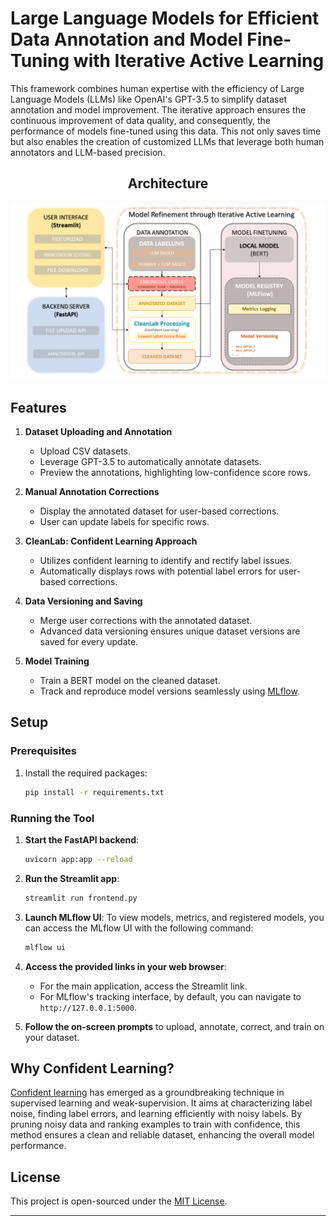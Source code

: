 # Large Language Models for Efficient Data Annotation and Model Fine-Tuning with Iterative Active Learning


This framework combines human expertise with the efficiency of Large Language Models (LLMs) like OpenAI's GPT-3.5 to simplify dataset annotation and model improvement. The iterative approach ensures the continuous improvement of data quality, and consequently, the performance of models fine-tuned using this data.  This not only saves time but also enables the creation of customized LLMs that leverage both human annotators and LLM-based precision.
<h2 align="center">Architecture</h2>
<p align="center">
  <img src="./architecture.png" alt="Architecture">
</p>

## Features

1. **Dataset Uploading and Annotation**
    - Upload CSV datasets.
    - Leverage GPT-3.5 to automatically annotate datasets.
    - Preview the annotations, highlighting low-confidence score rows.

2. **Manual Annotation Corrections**
    - Display the annotated dataset for user-based corrections.
    - User can update labels for specific rows.

3. **CleanLab: Confident Learning Approach**
    - Utilizes confident learning to identify and rectify label issues.
    - Automatically displays rows with potential label errors for user-based corrections.

4. **Data Versioning and Saving**
    - Merge user corrections with the annotated dataset.
    - Advanced data versioning ensures unique dataset versions are saved for every update.

5. **Model Training**
    - Train a BERT model on the cleaned dataset.
    - Track and reproduce model versions seamlessly using [MLflow](https://mlflow.org/).

## Setup

### Prerequisites

1. Install the required packages:
    ```bash
    pip install -r requirements.txt
    ```

### Running the Tool

1. **Start the FastAPI backend**:
    ```bash
    uvicorn app:app --reload
    ```

2. **Run the Streamlit app**:
    ```bash
    streamlit run frontend.py
    ```

3. **Launch MLflow UI**:
   To view models, metrics, and registered models, you can access the MLflow UI with the following command:
    ```bash
    mlflow ui
    ```

4. **Access the provided links in your web browser**:
    - For the main application, access the Streamlit link.
    - For MLflow's tracking interface, by default, you can navigate to `http://127.0.0.1:5000`.

5. **Follow the on-screen prompts** to upload, annotate, correct, and train on your dataset.

## Why Confident Learning?

[Confident learning](https://arxiv.org/abs/1911.00068) has emerged as a groundbreaking technique in supervised learning and weak-supervision. It aims at characterizing label noise, finding label errors, and learning efficiently with noisy labels. By pruning noisy data and ranking examples to train with confidence, this method ensures a clean and reliable dataset, enhancing the overall model performance.

## License

This project is open-sourced under the [MIT License](LICENSE).

---

